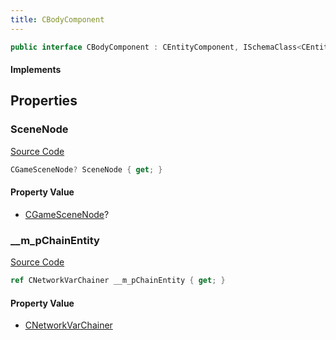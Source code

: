 ```yaml
---
title: CBodyComponent
---
```


```csharp
public interface CBodyComponent : CEntityComponent, ISchemaClass<CEntityComponent>, ISchemaClass<CBodyComponent>, ISchemaField, ISchemaClass, INativeHandle
```

#### Implements

## Properties

### SceneNode

[Source Code](https://github.com/swiftly-solution/swiftlys2/blob/beta/managed/src/SwiftlyS2.Generated/Schemas/Interfaces/CBodyComponent.cs#L16)

```csharp
CGameSceneNode? SceneNode { get; }
```

#### Property Value

- [CGameSceneNode](/docs/api/shared/schemadefinitions/cgamescenenode)?

### __m_pChainEntity

[Source Code](https://github.com/swiftly-solution/swiftlys2/blob/beta/managed/src/SwiftlyS2.Generated/Schemas/Interfaces/CBodyComponent.cs#L18)

```csharp
ref CNetworkVarChainer __m_pChainEntity { get; }
```

#### Property Value

- [CNetworkVarChainer](/docs/api/shared/natives/cnetworkvarchainer)

